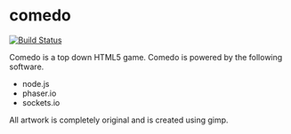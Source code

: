 comedo
======

[![Build Status](https://travis-ci.org/tritania/Comedo.svg?branch=master)](https://travis-ci.org/tritania/Comedo)

Comedo is a top down HTML5 game. Comedo is powered by the following software.
* node.js
* phaser.io
* sockets.io

All artwork is completely original and is created using gimp.
